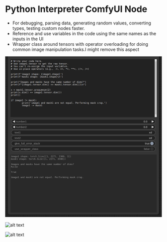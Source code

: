 # Python Interpreter ComfyUI Node

- For debugging, parsing data, generating random values, converting types, testing custom nodes faster.
- Reference and use variables in the code using the same names as the inputs in the UI
- Wrapper class around tensors with operator overloading for doing common image manipulation tasks.I might remove this aspect

![alt text](p1-zoom.png)

![alt text](p1.png)


![alt text](p2.png)


